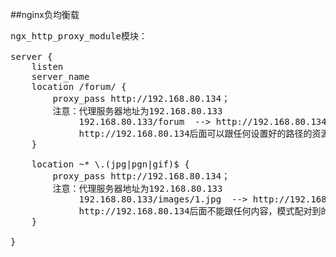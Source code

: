 ##nginx负均衡载
<pre>
ngx_http_proxy_module模块：

server {
    listen
    server_name
    location /forum/ {
        proxy_pass http://192.168.80.134；
        注意：代理服务器地址为192.168.80.133
             192.168.80.133/forum  --> http://192.168.80.134
             http://192.168.80.134后面可以跟任何设置好的路径的资源
    }

    location ~* \.(jpg|pgn|gif)$ {
        proxy_pass http://192.168.80.134；
        注意：代理服务器地址为192.168.80.133
             192.168.80.133/images/1.jpg  --> http://192.168.80.134/images/1.jpg
             http://192.168.80.134后面不能跟任何内容，模式配对到的内容原封不动的附加在后面"images/1.jpg"
    }

}





</pre>
